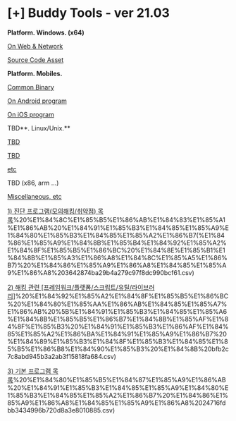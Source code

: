 # [+] Buddy Tools - ver 21.03

**Platform. Windows. (x64)**

[On Web & Network](%5B+%5D%20Buddy%20Tools%20-%20ver%2021%2003%2080ad00339a2e4e328969e5de821e4266/On%20Web%20&%20Network%206fb37e648d0f4c389d464943ddb15c4b.md)

[Source Code Asset](%5B+%5D%20Buddy%20Tools%20-%20ver%2021%2003%2080ad00339a2e4e328969e5de821e4266/Source%20Code%20Asset%20a16a00824ac44c9fa7de7d8eafb74989.md)

**Platform. Mobiles.**

[Common Binary](%5B+%5D%20Buddy%20Tools%20-%20ver%2021%2003%2080ad00339a2e4e328969e5de821e4266/Common%20Binary%2001ce41aa6327482fa35c3f65b86cf7d2.md)

[On Android program](%5B+%5D%20Buddy%20Tools%20-%20ver%2021%2003%2080ad00339a2e4e328969e5de821e4266/On%20Android%20program%206a6c32fccd124e468f6067a6057889a3.md)

[On iOS program](%5B+%5D%20Buddy%20Tools%20-%20ver%2021%2003%2080ad00339a2e4e328969e5de821e4266/On%20iOS%20program%20c383858653b5428c9b04fcee1ad22955.md)

TBD**. Linux/Unix.**

[TBD](%5B+%5D%20Buddy%20Tools%20-%20ver%2021%2003%2080ad00339a2e4e328969e5de821e4266/TBD%20287ae664d1734e83a7c63c4c04ebf558.md)

[TBD](%5B+%5D%20Buddy%20Tools%20-%20ver%2021%2003%2080ad00339a2e4e328969e5de821e4266/TBD%20d66b9842b67144548396cbfda280f1e9.md)

[etc](%5B+%5D%20Buddy%20Tools%20-%20ver%2021%2003%2080ad00339a2e4e328969e5de821e4266/etc%209ed506b0d25945f5b7d4e9d1929ffed6.md)

TBD (x86, arm ...)

[Miscellaneous, etc](%5B+%5D%20Buddy%20Tools%20-%20ver%2021%2003%2080ad00339a2e4e328969e5de821e4266/Miscellaneous,%20etc%2019ce89e0d6c541809490df30a8740593.md)

[1) 진단 프로그램(모의해킹/취약점) 목록](%5B+%5D%20Buddy%20Tools%20-%20ver%2021%2003%2080ad00339a2e4e328969e5de821e4266/1)%20%E1%84%8C%E1%85%B5%E1%86%AB%E1%84%83%E1%85%A1%E1%86%AB%20%E1%84%91%E1%85%B3%E1%84%85%E1%85%A9%E1%84%80%E1%85%B3%E1%84%85%E1%85%A2%E1%86%B7(%E1%84%86%E1%85%A9%E1%84%8B%E1%85%B4%E1%84%92%E1%85%A2%E1%84%8F%E1%85%B5%E1%86%BC%20%E1%84%8E%E1%85%B1%E1%84%8B%E1%85%A3%E1%86%A8%E1%84%8C%E1%85%A5%E1%86%B7)%20%E1%84%86%E1%85%A9%E1%86%A8%E1%84%85%E1%85%A9%E1%86%A8%203642874ba29b4a279c97f8dc990bcf61.csv)

[2) 해킹 관련 [프레임워크/플랫폼/스크립트/유틸/라이브러리]](%5B+%5D%20Buddy%20Tools%20-%20ver%2021%2003%2080ad00339a2e4e328969e5de821e4266/2)%20%E1%84%92%E1%85%A2%E1%84%8F%E1%85%B5%E1%86%BC%20%E1%84%80%E1%85%AA%E1%86%AB%E1%84%85%E1%85%A7%E1%86%AB%20%5B%E1%84%91%E1%85%B3%E1%84%85%E1%85%A6%E1%84%8B%E1%85%B5%E1%86%B7%E1%84%8B%E1%85%AF%E1%84%8F%E1%85%B3%20%E1%84%91%E1%85%B3%E1%86%AF%E1%84%85%E1%85%A2%E1%86%BA%E1%84%91%E1%85%A9%E1%86%B7%20%E1%84%89%E1%85%B3%E1%84%8F%E1%85%B3%E1%84%85%E1%85%B5%E1%86%B8%E1%84%90%E1%85%B3%20%E1%84%8B%20bfb2c7c8abd945b3a2ab3f15818fa684.csv)

[3) 기본 프로그램 목록](%5B+%5D%20Buddy%20Tools%20-%20ver%2021%2003%2080ad00339a2e4e328969e5de821e4266/3)%20%E1%84%80%E1%85%B5%E1%84%87%E1%85%A9%E1%86%AB%20%E1%84%91%E1%85%B3%E1%84%85%E1%85%A9%E1%84%80%E1%85%B3%E1%84%85%E1%85%A2%E1%86%B7%20%E1%84%86%E1%85%A9%E1%86%A8%E1%84%85%E1%85%A9%E1%86%A8%2024716fdbb3434996b720d8a3e8010885.csv)